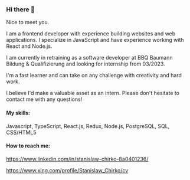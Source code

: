 ### Hi there 👋

Nice to meet you.

I am a frontend developer with experience building websites and web applications. I specialize in JavaScript and have experience working with React and Node.js. 

I am currently in retraining as a software developer at BBQ Baumann Bildung & Qualifizierung and looking for internship from 03/2023.

I'm a fast learner and can take on any challenge with creativity and hard work.

I believe I'd make a valuable asset as an intern. Please don't hesitate to contact me with any questions!

#### My skills:
Javascript, TypeScript, React.js, Redux, Node.js, PostgreSQL, SQL, CSS/HTML5

#### How to reach me: 
https://www.linkedin.com/in/stanislaw-chirko-8a0401236/

https://www.xing.com/profile/Stanislaw_Chirko/cv


<!--
**stanislaw-ch/stanislaw-ch** is a ✨ _special_ ✨ repository because its `README.md` (this file) appears on your GitHub profile.

Here are some ideas to get you started:

- 🔭 I’m currently working on ...
- 🌱 I’m currently learning ...
- 👯 I’m looking to collaborate on ...
- 🤔 I’m looking for help with ...
- 💬 Ask me about ...
- 📫 How to reach me: ...
- 😄 Pronouns: ...
- ⚡ Fun fact: ...
-->
